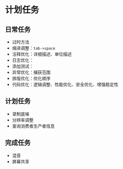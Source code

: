 # 计划任务

## 日常任务

* 过时方法
* 缩进调整：`tab->space`
* 注释优化：详细描述、单位描述
* 日志优化：
* 添加测试：
* 异常优化：捕获范围
* 排版优化：优化顺序
* 代码优化：逻辑调整、性能优化、安全优化、增强稳定性

## 计划任务

* 录制底噪
* 分辨率调整
* 查询消费者生产者信息

## 完成任务

* 混音
* 屏幕共享
